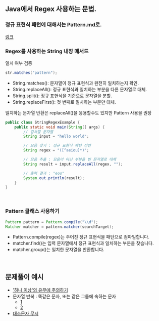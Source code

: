 
## Java에서 Regex 사용하는 문법.

### 정규 표현식 패턴에 대해서는 Pattern.md로.
[링크](https://github.com/AtomicLiquors/Algorithm_Practice/blob/main/regex/Pattern.md)

### Regex를 사용하는 String 내장 메서드
일치 여부 검증
```java
str.matches("pattern");
```
- String.matches(): 문자열이 정규 표현식과 완전히 일치하는지 확인.
- String.replaceAll(): 정규 표현식과 일치하는 부분을 다른 문자열로 대체.
- String.split(): 정규 표현식을 기준으로 문자열을 분할.
- String.replaceFirst(): 첫 번째로 일치하는 부분만 대체.

일치하는 문자열 반환은 replaceAll()을 응용할수도 있지만 Pattern 사용을 권장
```java
public class StringRegexExample {
    public static void main(String[] args) {
        // 검사할 문자열
        String input = "hello world";

        // 모음 찾기 : 정규 표현식 패턴 선언
        String regex = "([^aeiou]*)";

        // 모음 추출 : 모음이 아닌 부분을 빈 문자열로 대체
        String result = input.replaceAll(regex, "");

        // 출력 결과 : "eoo"
        System.out.println(result);
    }
}

```

<br>

### Pattern 클래스 사용하기
```java
Pattern pattern = Pattern.compile("\\d");
Matcher matcher = pattern.matcher(searchTarget);
```
- Pattern.compile(regex)는 주어진 정규 표현식을 패턴으로 컴파일합니다.
- matcher.find()는 입력 문자열에서 정규 표현식과 일치하는 부분을 찾습니다.
- matcher.group()는 일치한 문자열을 반환합니다.

<br>

## 문제풀이 예시
- ['하나 이상'의 유무에 주의하기](https://github.com/AtomicLiquors/Algorithm_Practice/blob/main/regex/Main_9996.java)
- 문자열 반복 : 똑같은 문자, 또는 같은 그룹에 속하는 문자
    - [1](https://github.com/AtomicLiquors/Algorithm_Practice/blob/main/regex/Main_4659.java)
    - [2](https://school.programmers.co.kr/learn/courses/30/lessons/133499)
- [대소문자 무시](https://github.com/AtomicLiquors/Algorithm_Practice/blob/main/regex/Main_5698.java)
  
